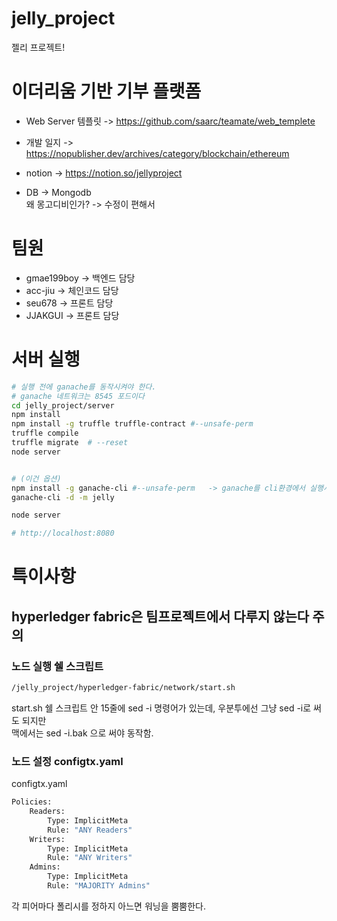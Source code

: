 # jelly_project

젤리 프로젝트!

# 이더리움 기반 기부 플랫폼
- Web Server 템플릿 -> https://github.com/saarc/teamate/web_templete  
- 개발 일지 -> https://nopublisher.dev/archives/category/blockchain/ethereum  
- notion -> https://notion.so/jellyproject

- DB -> Mongodb  
왜 몽고디비인가? -> 수정이 편해서

# 팀원
- gmae199boy -> 백엔드 담당  
- acc-jiu -> 체인코드 담당  
- seu678 -> 프론트 담당
- JJAKGUI -> 프론트 담당

# 서버 실행
``` bash
# 실행 전에 ganache를 동작시켜야 한다.
# ganache 네트워크는 8545 포드이다
cd jelly_project/server
npm install
npm install -g truffle truffle-contract #--unsafe-perm
truffle compile
truffle migrate  # --reset
node server


# (이건 옵션)
npm install -g ganache-cli #--unsafe-perm   -> ganache를 cli환경에서 실행시켜 주는 개꿀템
ganache-cli -d -m jelly

node server

# http://localhost:8080
```


# 특이사항
## hyperledger fabric은 팀프로젝트에서 다루지 않는다 주의
### 노드 실행 쉘 스크립트
``` bash
/jelly_project/hyperledger-fabric/network/start.sh
```
start.sh 쉘 스크립트 안 15줄에 sed -i 명령어가 있는데, 우분투에선 그냥 sed -i로 써도 되지만  
맥에서는 sed -i.bak 으로 써야 동작함.


### 노드 설정 configtx.yaml
configtx.yaml
```bash
Policies:
    Readers:
        Type: ImplicitMeta
        Rule: "ANY Readers"
    Writers:
        Type: ImplicitMeta
        Rule: "ANY Writers"
    Admins:
        Type: ImplicitMeta
        Rule: "MAJORITY Admins"
```
각 피어마다 폴리시를 정하지 아느면 워닝을 뿜뿜한다.